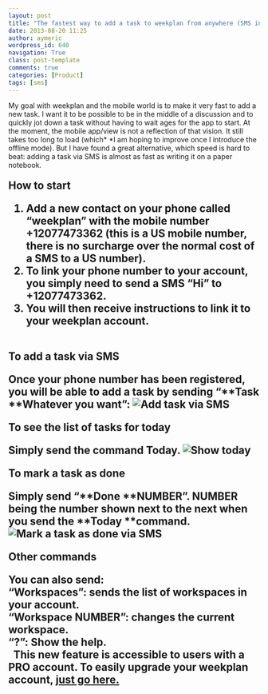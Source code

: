 ```yaml
---
layout: post
title: "The fastest way to add a task to weekplan from anywhere (SMS integration)"
date: 2013-08-20 11:25
author: aymeric
wordpress_id: 640
navigation: True
class: post-template
comments: true
categories: [Product]
tags: [sms]
---
```



My goal with weekplan and the mobile world is to make it very fast to add a new task. I want it to be possible to be in the middle of a discussion and to quickly jot down a task without having to wait ages for the app to start. At the moment, the mobile app/view is not a reflection of that vision. It still takes too long to load (which* *I am hoping to improve once I introduce the offline mode). But I have found a great alternative, which speed is hard to beat: adding a task via SMS is almost as fast as writing it on a paper notebook.<!--more-->
<h2 style="margin-top: 20px;">How to start



1. Add a new contact on your phone called “weekplan” with the mobile number **+12077473362** (this is a US mobile number, there is no surcharge over the normal cost of a SMS to a US number).  
 2. To link your phone number to your account, you simply need to send a SMS “Hi” to **+12077473362**.  
 3. You will then receive instructions to link it to your weekplan account.  
    
<h2 style="margin-top: 20px;">To add a task via SMS



Once your phone number has been registered, you will be able to add a task by sending “**Task **Whatever you want”: ![Add task via SMS](//weekplan.net/wp-content/uploads/2013/08/photo-1.png "Add task via SMS")
<h2 style="margin-top: 20px;">To see the list of tasks for today



Simply send the command **Today.** ![Show today](//weekplan.net/wp-content/uploads/2013/08/photo.png "Show today")
<h2 style="margin-top: 20px;">To mark a task as done



Simply send “**Done **NUMBER”. NUMBER being the number shown next to the next when you send the **Today **command. ![Mark a task as done via SMS](//weekplan.net/wp-content/uploads/2013/08/image.png "Mark a task as done via SMS")
<h2 style="margin-top: 20px;">Other commands



You can also send:  
 “Workspaces”: sends the list of workspaces in your account.  
 “Workspace NUMBER”: changes the current workspace.  
 “?”: Show the help.  
   This new feature is accessible to users with a PRO account. To easily upgrade your weekplan account, [just go here.](https://app.weekplan.net/#view=Pro)

